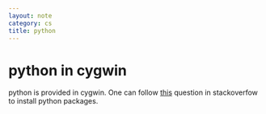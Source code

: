 ```yaml
---
layout: note
category: cs
title: python
---
```


python in cygwin
=============

python is provided in cygwin. One can follow
[this](http://stackoverflow.com/questions/18641438/installing-pip-3-2-on-cygwin)
question in stackoverfow to install python packages.

